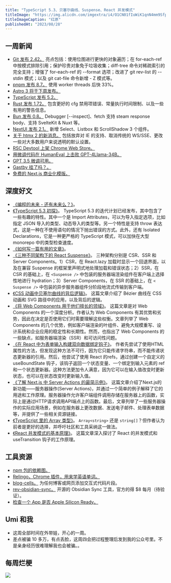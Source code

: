```yaml
---
title: "TypeScript 5.3、贝塞尔曲线、Suspense、React 并发模式"
titleImage: "https://img.alicdn.com/imgextra/i4/O1CN01fIuWiK1qnN4mm9Sfp_!!6000000005540-0-tps-1707-1280.jpg"
titleImageCaption: "红原"
publishedAt: "2023/08/28"
---
```


## 一周新闻

- [Git 发布 2.42。](https://github.blog/2023-08-21-highlights-from-git-2-42/) 亮点包括：使用位图进行更快的对象遍历；在 for-each-ref 中按模式排除引用；保护珍贵对象免于垃圾收集；diff-tree 命令对稀疏索引的完全支持；增强了 for-each-ref 的 --format 选项；改进了 git rev-list 的 --stdin 模式；以及 git cat-file 命令新增 - Z 模式等。
- [pnpm 发布 8.7。](https://github.com/pnpm/pnpm/releases/tag/v8.7.0) 使用 worker threads 后快 33%。
- [Astro 3 将于下周发布。](https://twitter.com/astrodotbuild/status/1695155957959901593)
- [TypeScript 发布 5.2。](https://devblogs.microsoft.com/typescript/announcing-typescript-5-2/)
- [Rust 发布 1.72。](https://blog.rust-lang.org/2023/08/24/Rust-1.72.0.html) 包含更好的 cfg 禁用项错误、常量执行时间限制、以及一些有用的警告信息。
- [Bun 发布 0.8。](https://bun.sh/blog/bun-v0.8.0) Debugger [--inspect]、fetch 支持 steam response body、支持 SvelteKit & Nuxt 等。
- [NextUI 发布 2.1。](https://t.co/jwCYYN28WE) 新增 Select、Listbox 和 ScrollShadow 3 个组件。
- [关于 htmx 2 的新消息。](https://twitter.com/htmx_org/status/1692986081556267222) 包括放弃对 IE 的支持、取消传统的 WS/SSE、更改一些对大多数用户来说透明的默认设置。
- [RSC Devtool 上架 Chrome Web Store。](https://chrome.google.com/webstore/detail/rsc-devtools/jcejahepddjnppkhomnidalpnnnemomn)
- [用微调代码在 HumanEval 上击败 GPT-4Llama-34B。](https://www.phind.com/blog/code-llama-beats-gpt4)
- [GPT 3.5 微调可用。](https://openai.com/blog/gpt-3-5-turbo-fine-tuning-and-api-updates)
- [Gastby 挂了吗？。](https://twitter.com/sebastienlorber/status/1694392101281190224)
- [免费的 Next.js 商业化模版。](https://medusajs.com/nextjs-commerce/)

## 深度好文

- [《编程的未来 - 还有未来么？》](https://blog.csdn.net/SoftwareTeacher/article/details/131019345)。
- [《TypeScript 5.3 初探》](https://www.totaltypescript.com/typescript-5-3)。 TypeScript 5.3 的迭代计划已经发布，其中包含了一些有趣的特性。其中一个是 Import Attributes，可以为导入指定选项，比如指定 JSON 导入的类型、动态导入的类型等。另一个特性是支持 throw 表达式，这是一种在不使用语句的情况下抛出错误的方式。此外，还有 Isolated Declarations，它是一种更严格的 TypeScript 模式，可以加快在大型 monorepo 中的类型检查速度。
- [《如何写一篇有用的文章》](http://paulgraham.com/useful.html)。
- [《三种不同架构下的 React Suspense》](https://elanmed.dev/blog/suspense-in-different-architectures)。 三种架构分别是 CSR、SSR 和 Server Components。1）CSR，在 React.lazy 加载时显示一个回退界面，以及在兼容 Suspense 的框架里声明式地处理加载和错误状态；2）SSR，在 CSR 的基础上，在 `<Suspense />` 中包装的服务器端渲染组件在客户端上选择性地进行 hydration；3）Server Components，在 SSR 的基础上，在 `< Suspense />` 中包装的异步服务器组件分阶段地流式传输到客户端。
- [《CSS 动画中贝塞尔曲线的背后逻辑》](https://blog.richardekwonye.com/bezier-curves)。 这篇文章介绍了 Bézier 曲线在 CSS 动画和 SVG 路径中的应用，以及背后的逻辑。
- [《将 Web Components 用于他们擅长的领域》](https://nolanlawson.com/2023/08/23/use-web-components-for-what-theyre-good-at/)。 这篇文章是对 Web Components 的一个深度分析。作者认为 Web Components 有其优势和劣势，因此在决定是否使用它们时需要理解这些权衡。文章列举了 Web Components 的几个优势，例如客户端渲染的叶组件、避免大规模重写、设计系统和企业应用的稳定性和长期性。然而，也指出了 Web Components 的一些缺点，如服务器端渲染（SSR）和可访问性问题。
- [《在 React 中为表单输入构建双向数据绑定钩子》](https://www.macarthur.me/posts/binding-input-state-in-react)。 作者先尝试了使用HTML属性的方法，但发现这种方法不可行，因为它只能传递字符串，而不能传递状态更新器的引用。然后，他尝试了使用 React 的refs，通过创建一个自定义的 useBoundState 钩子，该钩子返回一个状态变量、一个绑定到输入元素的 ref 和一个状态更新器。这种方法更加令人满意，因为它可以在输入值改变时更新状态，也可以在状态改变时更新输入值。
- [《了解 Next.js 中 Server Actions 的最简示例》](https://scastiel.dev/simplest-example-server-actions-nextjs)。 这篇文章介绍了Next.js的新功能——服务器操作(Server Actions)，并通过一个简单的例子解释了它的用途和工作原理。服务器操作允许客户端组件调用存储在服务器上的函数，实际上是通过HTTP请求调用API端点上的函数。最后，文章列举了一些服务器操作的实际应用场景，例如在服务器上更改数据、发送电子邮件、处理表单数据等，并提供了一些相关资源链接。
- [《TypeScript 里的 Array 类型》](https://tkdodo.eu/blog/array-types-in-type-script)。 `Array<string>` 还是 `string[]`？但作者认为前者是更好的选择，并呼吁社区和工具采纳这一做法。
- [《React 并发模式的基本原理》](https://andreigatej.dev/blog/the-underlying-mechanisms-of-reacts-concurrent-mode/)。 这篇文章深入探讨了 React 的并发模式和 useTransition 钩子的工作原理。

## 工具资源

- [npm 包的依赖图。](https://npmgraph.js.org/?q=umi)
- [Relingo，Chrome 插件，用来学英语单词。](https://relingo.net/en/index)
- [blog-cells。](https://github.com/rameshvarun/blog-cells) 为任何博客或网页添加交互式代码片段。
- [rev-obsidian-sync。](https://github.com/acheong08/rev-obsidian-sync) 开源的 Obsidian Sync 工具，官方的得 $8 每月（待验证）。
- [检查一个 App 是否 Apple Silicon Ready。](https://isapplesiliconready.com/)

## Umi 和我

- 这周全部时间在外带娃，开心的一周。
- 差点被骗 10 多万，有点丢脸，这周四会把过程整理后发到我的公众号里。不是亲身经历很难理解我也会被骗。。

## 每周烂梗

![](https://img.alicdn.com/imgextra/i4/O1CN01qqHbEb1i6IuIh4LOZ_!!6000000004363-0-tps-1162-996.jpg)
